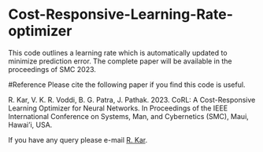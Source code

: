 # Cost-Responsive-Learning-Rate-optimizer
This code outlines a learning rate which is automatically updated to minimize prediction error. The complete paper will be available in the proceedings of SMC 2023. 

#Reference
Please cite the following paper if you find this code is useful.

R. Kar, V. K. R. Voddi, B. G. Patra, J. Pathak. 2023. CoRL: A Cost-Responsive Learning Optimizer for Neural Networks. In Proceedings of the IEEE International Conference on Systems, Man, and Cybernetics (SMC),  Maui, Hawai’i, USA. 

If you have any query please e-mail [R. Kar](rkar317@gmail.com).

